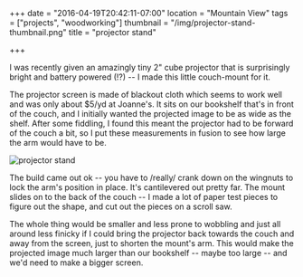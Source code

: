 +++
date = "2016-04-19T20:42:11-07:00"
location = "Mountain View"
tags = ["projects", "woodworking"]
thumbnail = "/img/projector-stand-thumbnail.png"
title = "projector stand"

+++

I was recently given an amazingly tiny 2" cube projector that is surprisingly bright
and battery powered (!?) -- I made this little couch-mount for it.

<!--more-->

The projector screen is made of blackout cloth which seems to work well and
was only about $5/yd at Joanne's.
It sits on our bookshelf that's in front of the couch,
and I initially wanted the projected image to be as wide as the shelf.
After some fiddling, I found this meant the projector had to be forward of the couch a bit,
so I put these measurements in fusion to see how large the arm would have to be.

![projector stand](/img/projector-stand.png)

The build came out ok -- you have to /really/ crank down on the wingnuts
to lock the arm's position in place.
It's cantilevered out pretty far.
The mount slides on to the back of the couch --
I made a lot of paper test pieces to figure out the shape,
and cut out the pieces on a scroll saw.

The whole thing would be smaller and less prone to wobbling
and just all around less finicky if I could bring the projector
back towards the couch and away from the screen, just to shorten the mount's arm.
This would make the projected image much larger than our bookshelf --
maybe too large -- and we'd need to make a bigger screen.
